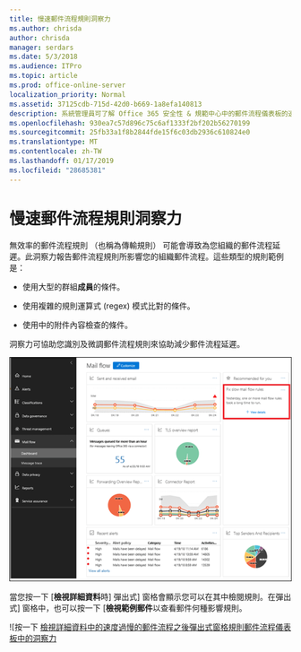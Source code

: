 ```yaml
---
title: 慢速郵件流程規則洞察力
ms.author: chrisda
author: chrisda
manager: serdars
ms.date: 5/3/2018
ms.audience: ITPro
ms.topic: article
ms.prod: office-online-server
localization_priority: Normal
ms.assetid: 37125cdb-715d-42d0-b669-1a8efa140813
description: 系統管理員可了解 Office 365 安全性 & 規範中心中的郵件流程儀表板的速度過慢的郵件流程規則洞察力。
ms.openlocfilehash: 930ea7c57d896c75c6af1333f2bf202b56270199
ms.sourcegitcommit: 25fb33a1f8b2844fde15f6c03db2936c610824e0
ms.translationtype: MT
ms.contentlocale: zh-TW
ms.lasthandoff: 01/17/2019
ms.locfileid: "28685381"
---
```

# <a name="slow-mail-flow-rules-insight"></a>慢速郵件流程規則洞察力

無效率的郵件流程規則 （也稱為傳輸規則） 可能會導致為您組織的郵件流程延遲。此洞察力報告郵件流程規則所影響您的組織郵件流程。這些類型的規則範例是：

- 使用大型的群組**成員**的條件。

- 使用複雜的規則運算式 (regex) 模式比對的條件。

- 使用中的附件內容檢查的條件。

洞察力可協助您識別及微調郵件流程規則來協助減少郵件流程延遲。

![慢速郵件流程規則在 Office 365 安全性 & 規範中心中的郵件流程儀表板中的洞察力](media/1dd90faa-f065-4b10-8b47-d35dc127fc26.png)

當您按一下 [**檢視詳細資料**時] 彈出式] 窗格會顯示您可以在其中檢閱規則。在彈出式] 窗格中，也可以按一下 [**檢視範例郵件**以查看郵件何種影響規則。

![按一下 [檢視詳細資料中的速度過慢的郵件流程之後彈出式窗格規則郵件流程儀表板中的洞察力](media/2cbd43b7-1f21-4338-a70c-7b50de5c69cd.png)
